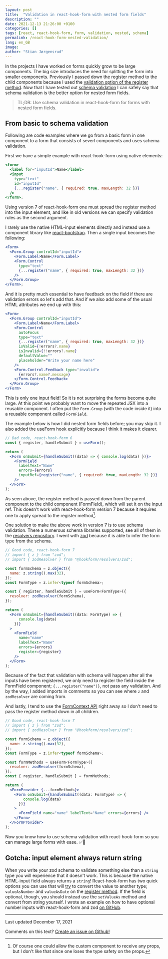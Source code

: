 ```yaml
---
layout: post
title:  "Validation in react-hook-form with nested form fields"
description: ""
date: 2021-12-13 21:26:00 +0100
categories: []
tags: [react, react-hook-form, form, validation, nested, schema]
permalink: /react-hook-form-nested-validation/
lang: en_GB
image: 
author: "Stian Jørgensrud"
---
```


In the projects I have worked on forms quickly grow to be large components. The big size introduces the need for splitting the form into smaller components. Previously I passed down the register method to the child components because I used the [validation option of the register method](https://react-hook-form.com/get-started#Applyvalidation). Now that I have tested out [schema validation](https://react-hook-form.com/get-started#SchemaValidation) I can safely say that schema validation is the better option for nested form fields.

> TL;DR: Use schema validation in react-hook-form for forms with nested form fields.

## From basic to schema validation

Following are code examples where we go from a basic form in one component to a form that consists of severl components and uses schema validation.

First we have a simple example with react-hook-form using native elements:

```jsx
<form>
  <label for="inputId">Name</label>
  <input
    type="text"
    id="inputId"
    {...register("name", { required: true, maxLength: 32 })}
  />
</form>;
```

Using version 7 of react-hook-form one must spread the register method into the input element, and like in old versions we can specify validation rules as the second argument.

I rarely use the native HTML-input elements directly and instead use a component library like [react-bootstrap](https://github.com/react-bootstrap/react-bootstrap). Then a single input becomes the following:

```jsx
<Form>
  <Form.Group controlId="inputId">
    <Form.Label>Name</Form.Label>
    <Form.Control
      type="text"
      {...register("name", { required: true, maxLength: 32 })}
    />
  </Form.Group>
</Form>;
```

And it is pretty much essential to have feedback on the field if there are validation errors so let's add that. And if we also add some of the usual HTML attributes we end up with this:

```jsx
<Form>
  <Form.Group controlId="inputId">
    <Form.Label>Name</Form.Label>
    <Form.Control 
      autoFocus 
      type="text" 
      {...register("name", { required: true, maxLength: 32 })}
      isValid={!errors?.name} 
      isInvalid={!!errors?.name} 
      defaultValue="" 
      placeholder="Write your name here" 
    />
    <Form.Control.Feedback type="invalid">
      {errors?.name?.message}
    </Form.Control.Feedback>
  </Form.Group>
</Form>
```

This is only one input field! So it is not surprising the forms become quite large. At this point we probably want to move the repeated JSX into a reusable component. I often put the `Form.Group` (with the code inside it) into a reusable component called `FormField`.

The example below is how I did nested form fields before; you may skip it. I also added the useForm hook explicitly because I think it makes it clearer.

```jsx
// Bad code, react-hook-form 6
const { register, handleSubmit } = useForm();

return (
  <Form onSubmit={handleSubmit((data) => { console.log(data) })}>
    <FormField
      labelText="Name"
      errors={errors}
      inputRef={register("name", { required: true, maxLength: 32 })}
    />
  </Form>
);
```

As seen above, the register method is passed down from the parent component to the child component (FormField), which will set it on the input ref. This doesn't work with react-hook-form version 7 because it requires one to apply spread to the register method[^1].

One solution to make the above work in version 7 is to use schema validation. There a numerous schema libraries supported, see all of them in the [resolvers repository](https://github.com/react-hook-form/resolvers). I went with [zod](https://github.com/colinhacks/zod) because it is able to infer the form type from the schema.

```jsx
// Good code, react-hook-form 7
// import { z } from "zod";
// import { zodResolver } from "@hookform/resolvers/zod";

const formSchema = z.object({
  name: z.string().max(32),
});
const FormType = z.infer<typeof formSchema>;

const { register, handleSubmit } = useForm<FormType>({
  resolver: zodResolver(formSchema),
});

return (
  <Form onSubmit={handleSubmit((data: FormType) => { 
      console.log(data) 
    })}
  >
    <FormField
      name="name"
      labelText="Name"
      errors={errors}
      register={register}
    />
  </Form>
);
```

Because of the fact that validation with schema will happen after all the inputs have been registered, we only need to register the field inside the FormField component; `{...register("name")}`, not pass any validation. And by the way, I added imports in comments so you can see where `z` and `zodResolver` are coming from.

And lastly, I tend to use the [FormContext API](https://react-hook-form.com/api/useformcontext) right away so I don't need to pass the register method down in all children.

```jsx
// Good code, react-hook-form 7
// import { z } from "zod";
// import { zodResolver } from "@hookform/resolvers/zod";

const formSchema = z.object({
  name: z.string().max(32),
});
const FormType = z.infer<typeof formSchema>;

const formMethods = useForm<FormType>({
  resolver: zodResolver(formSchema),
});
const { register, handleSubmit } = formMethods;

return (
  <FormProvider {...formMethods}>
    <Form onSubmit={handleSubmit((data: FormType) => { 
        console.log(data) 
      })}
    >
      <FormField name="name" labelText="Name" errors={errors} />
    </Form>
  </FormProvider>
);
```

Now you know how to use schema validation with react-hook-form so you can manage large forms with ease. ✅🚀

## Gotcha: input element always return string

When you write your zod schema to validate something else than a `string` type you will experience that it doesn't work. This is because the native HTML-input field always returns a `string`! React-hook-form has two quick options you can use that will <u>try</u> to convert the value to another type; `valueAsNumber` and `valueAsDate` on the [register method](https://react-hook-form.com/api/useform/register). If the field is optional, though, you should instead use the `setValueAs` method and convert from string yourself. I wrote an example on how to have optional number inputs with react-hook-form and zod [on GitHub](https://github.com/react-hook-form/react-hook-form/discussions/6980#discussioncomment-1785009).

[^1]: Of course one could allow the custom component to receive any props, but I don't like that since one loses the type safety on the props.

---
Last updated December 17, 2021

Comments on this text? [Create an issue on Github!](https://github.com/Sti2nd/sti2nd.github.io/issues)
